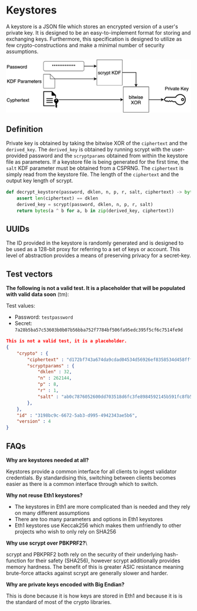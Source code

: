 # Keystores

A keystore is a JSON file which stores an encrypted version of a user's private key. It is designed to be an easy-to-implement format for storing and exchanging keys. Furthermore, this specification is designed to utilize as few crypto-constructions and make a minimal number of security assumptions.

![Keystore Diagram](./keystore.png)

## Definition

Private key is obtained by taking the bitwise XOR of the `ciphertext` and the `derived_key`. The `derived_key` is obtained by running scrypt with the user-provided password and the `scryptparams` obtained from within the keystore file as parameters. If a keystore file is being generated for the first time, the `salt` KDF parameter must be obtained from a CSPRNG. The `ciphertext` is simply read from the keystore file. The length of the `ciphertext` and the output key length of scrypt.

```python
def decrypt_keystore(password, dklen, n, p, r, salt, ciphertext) -> bytes:
    assert len(ciphertext) == dklen
    derived_key = scrypt(password, dklen, n, p, r, salt)
    return bytes(a ^ b for a, b in zip(derived_key, ciphertext))
```

## UUIDs

The ID provided in the keystore is randomly generated and is designed to be used as a 128-bit proxy for referring to a set of keys or account. This level of abstraction provides a means of preserving privacy for a secret-key.

## Test vectors

**The following is not a valid test. It is a placeholder that will be populated with valid data soon** (tm):

Test values:

* Password: `testpassword`
* Secret: `7a28b5ba57c53603b0b07b56bba752f7784bf506fa95edc395f5cf6c7514fe9d`

```json
This is not a valid test, it is a placeholder.
{
    "crypto" : {
        "ciphertext" : "d172bf743a674da9cdad04534d56926ef8358534d458fffccd4e6ad2fbde479c",
        "scryptparams" : {
            "dklen" : 32,
            "n" : 262144,
            "p" : 8,
            "r" : 1,
            "salt" : "ab0c7876052600dd703518d6fc3fe8984592145b591fc8fb5c6d43190334ba19"
        },
    },
    "id" : "3198bc9c-6672-5ab3-d995-4942343ae5b6",
    "version" : 4
}
```

## FAQs

**Why are keystores needed at all?**

Keystores provide a common interface for all clients to ingest validator credentials. By standardising this, switching between clients becomes easier as there is a common interface through which to switch.

**Why not reuse Eth1 keystores?**

* The keystores in Eth1 are more complicated than is needed and they rely on many different assumptions
* There are too many parameters and options in Eth1 keystores
* Eth1 keystores use Keccak256 which makes them unfriendly to other projects who wish to only rely on SHA256

**Why use scrypt over PBKPRF2?**\

scrypt and PBKPRF2 both rely on the security of their underlying hash-function for their safety (SHA256), however scrypt additionally provides memory hardness. The benefit of this is greater ASIC resistance meaning brute-force attacks against scrypt are generally slower and harder.

**Why are private keys encoded with Big Endian?**

This is done because it is how keys are stored in Eth1 and because it is is the standard of most of the crypto libraries.
